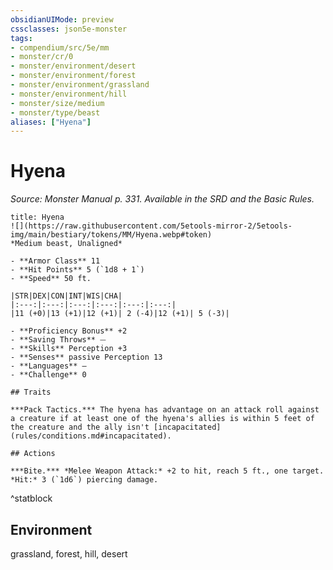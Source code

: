 ```yaml
---
obsidianUIMode: preview
cssclasses: json5e-monster
tags:
- compendium/src/5e/mm
- monster/cr/0
- monster/environment/desert
- monster/environment/forest
- monster/environment/grassland
- monster/environment/hill
- monster/size/medium
- monster/type/beast
aliases: ["Hyena"]
---
```

# Hyena
*Source: Monster Manual p. 331. Available in the SRD and the Basic Rules.*  

```ad-statblock
title: Hyena
![](https://raw.githubusercontent.com/5etools-mirror-2/5etools-img/main/bestiary/tokens/MM/Hyena.webp#token)
*Medium beast, Unaligned*

- **Armor Class** 11 
- **Hit Points** 5 (`1d8 + 1`)
- **Speed** 50 ft.

|STR|DEX|CON|INT|WIS|CHA|
|:---:|:---:|:---:|:---:|:---:|:---:|
|11 (+0)|13 (+1)|12 (+1)| 2 (-4)|12 (+1)| 5 (-3)|

- **Proficiency Bonus** +2
- **Saving Throws** ⏤
- **Skills** Perception +3
- **Senses** passive Perception 13
- **Languages** —
- **Challenge** 0

## Traits

***Pack Tactics.*** The hyena has advantage on an attack roll against a creature if at least one of the hyena's allies is within 5 feet of the creature and the ally isn't [incapacitated](rules/conditions.md#incapacitated).

## Actions

***Bite.*** *Melee Weapon Attack:* +2 to hit, reach 5 ft., one target. *Hit:* 3 (`1d6`) piercing damage.
```
^statblock

## Environment

grassland, forest, hill, desert